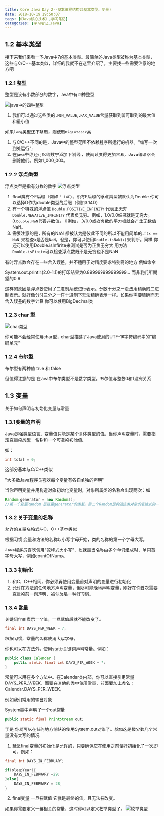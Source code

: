 ```yaml
---
title: Core Java Day 2--基本编程结构2(基本类型、变量)
date: 2018-10-19 19:50:07
tags: [《Java核心技术》,学习笔记]
categories: [学习笔记,Java]
---
```


## 1.2 基本类型

接下来我们来看一下Java中7的基本类型。最简单的Java类型被称为基本类型，这些与C/C++基本类似，详细的我就不在这里介绍了，主要找一些需要注意的地方吧

### 1.2.1 整型

整型是没有小数部分的数字，java中有四种整型

![java中的四种整型](/img/core_java_post/day2-1.jpg)

1. 我们可以通过这些类的`.MIN_VALUE`,`.MAX_VALUE`常量获取到其可取到的最大值和最小值

如果`long`类型还不够用，则使用`BigInteger`类

1. 与C/C++不同的是，Java中的整型范围不依赖程序所运行的机器。"编写一次 到处运行";
2. 在java中你还可以给数字添加下划线 ，使阅读变得更加容易，Java编译器会删除他们。例如1_000_000。

### 1.2.2 浮点类型

浮点类型是指有分数的数字
![浮点类型](/img/core_java_post/day2-2.jpg)

1. float类有个F后缀（例如 `3.14F`）。没有F后缀的浮点类型被默认为Double 你可以选择D作为double类型的后缀（例如3.14D）
2. 有一个特殊的浮点值 `Double.POSITIVE_INFINITY` 代表正无穷 `Double.NEGATIVE_INFINITY` 代表负无穷。例如，1.0/0.0结果就是无穷大。
3.` Double.NaN `代表非数值， 0例如，.0/0.0或者负数的平方根就会产生无数值NaN。
4. 需要注意的是，所有的NaN 都被认为是彼此不同的所以不能用简单的`if(x == NaN)`来检查x是否是`NaN`。但是，你可以使用`Double.isNaN(x)`来判断。同样 你还可以使用Double.isInfinite来测试是否为正负无穷大 用方法`Double.isFinite`可以检查浮点数既不是无穷也不是NaN

有时浮点数会存在一些舍入误差，并不适用于对精度要求特别高的地方 例如命令

System.out.println(2.0-1.1)的打印结果为0.899999999999999... 而非我们所期望的0.9

这样的原因是浮点数使用了二进制系统进行表示。分数十分之一没法用精确的二进制表示。就好像分时三分之一在十进制下无法精确表示一样。如果你需要精确而无舍入误差的数字计算 你可以使用BigDecimal类

### 1.2.3 char 型
![char类型](/img/core_java_post/day2-3.jpg)

你可能不会经常使用char型，char型描述了Java使用的UTF-16字符编码中的“编码单元”;


### 1.2.4 布尔型

布尔型有两种值 true 和 false

但值得注意的是 在java中布尔类型不是数字类型。布尔值与整数0和1没有关系

## 1.3 变量

关于如何声明与初始化变量与常量

### 1.3.1变量的声明

Java是强类型语言。变量值只能是某个具体类型的值。当你声明变量时，需要指定变量的类型、名称和一个可选的初始值。

如：
```java
int total = 0;
```
这部分基本与C/C++类似

&quot;大多数Java程序员喜欢每个变量有各自单独的声明&quot;

当你声明变量并用构造对象初始化变量时，对象所属类的名称会出现两次：如
``` java
Random generator = new Random();
//第一个变量Random 是变量generator的类型。第二个Random是构造该类对象的表达式的一部分。
```
### 1.3.2 关于变量的名称

允许的变量名格式与C、C++基本类似

根据习惯 变量和方法的名称以小写字母开始，类的名称的第一个字母大写。

Java程序员喜欢使用&quot;驼峰式大小写&quot;，也就是当名称由多个单词组成时，单词首字母大写，例如countOfNums。

### 1.3.3 初始化

1. 和C、C++相同，你必须再使用变量前对声明的变量进行初始化
2. 允许在方法的任何地方声明变量，但尽可能晚地声明变量，刚好在你首次需要变量的前一刻声明，被认为是一种好习惯。

### 1.3.4 常量

关键词final表示一个值，一旦赋值后就不能改变了。
``` java
final int DAYS_PER_WEEK = 7;
```
根据习惯，常量的名称使用大写字母。

你也可以在方法外，使用static关键词声明常量。例如：
``` java
public class Calendar {
    public static final int DAYS_PER_WEEK = 7;
}
```
常量可以用在多个方法中。在Calendar类内部，你可以直接引用常量DAYS_PER_WEEK。而要在其他的类中使用常量，前面要加上类名：Calendar.DAYS_PER_WEEK。

例如我们常用的输出对象

System类中声明了一个out常量
``` java
public static final PrintStream out;
```
于是 你就可以在任何地方愉快的使用System.out对象了。貌似这是极少数几个常量没有大写的情况

1.  延迟final变量的初始化是允许的，只要确保它在使用之前恰好初始化了一次即可，例如：
``` java
final int DAYS_IN_FEBRUARY;

if(oleapYear){
    DAYS_IN_FEBRUARY =29;
}else{
    DAYS_IN_FEBRUARY = 28;
}
```
2. final变量 一旦被赋值 它就是最终的值，且无法被改变。

如果你需要定义一组相关的常量，这时你可以定义枚举类型了。
![枚举类型](/img/core_java_post/day2-4.jpg)